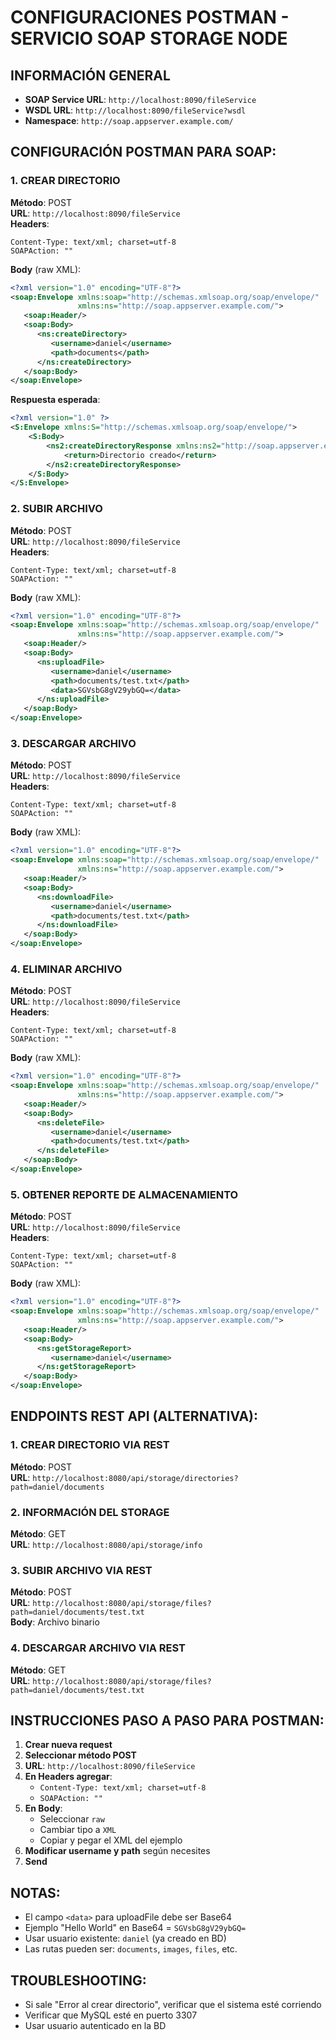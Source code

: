 # CONFIGURACIONES POSTMAN - SERVICIO SOAP STORAGE NODE

## INFORMACIÓN GENERAL
- **SOAP Service URL**: `http://localhost:8090/fileService`
- **WSDL URL**: `http://localhost:8090/fileService?wsdl`
- **Namespace**: `http://soap.appserver.example.com/`

## CONFIGURACIÓN POSTMAN PARA SOAP:

### 1. CREAR DIRECTORIO
**Método**: POST  
**URL**: `http://localhost:8090/fileService`  
**Headers**:
```
Content-Type: text/xml; charset=utf-8
SOAPAction: ""
```

**Body** (raw XML):
```xml
<?xml version="1.0" encoding="UTF-8"?>
<soap:Envelope xmlns:soap="http://schemas.xmlsoap.org/soap/envelope/" 
               xmlns:ns="http://soap.appserver.example.com/">
   <soap:Header/>
   <soap:Body>
      <ns:createDirectory>
         <username>daniel</username>
         <path>documents</path>
      </ns:createDirectory>
   </soap:Body>
</soap:Envelope>
```

**Respuesta esperada**:
```xml
<?xml version="1.0" ?>
<S:Envelope xmlns:S="http://schemas.xmlsoap.org/soap/envelope/">
    <S:Body>
        <ns2:createDirectoryResponse xmlns:ns2="http://soap.appserver.example.com/">
            <return>Directorio creado</return>
        </ns2:createDirectoryResponse>
    </S:Body>
</S:Envelope>
```

### 2. SUBIR ARCHIVO
**Método**: POST  
**URL**: `http://localhost:8090/fileService`  
**Headers**:
```
Content-Type: text/xml; charset=utf-8
SOAPAction: ""
```

**Body** (raw XML):
```xml
<?xml version="1.0" encoding="UTF-8"?>
<soap:Envelope xmlns:soap="http://schemas.xmlsoap.org/soap/envelope/" 
               xmlns:ns="http://soap.appserver.example.com/">
   <soap:Header/>
   <soap:Body>
      <ns:uploadFile>
         <username>daniel</username>
         <path>documents/test.txt</path>
         <data>SGVsbG8gV29ybGQ=</data>
      </ns:uploadFile>
   </soap:Body>
</soap:Envelope>
```

### 3. DESCARGAR ARCHIVO
**Método**: POST  
**URL**: `http://localhost:8090/fileService`  
**Headers**:
```
Content-Type: text/xml; charset=utf-8
SOAPAction: ""
```

**Body** (raw XML):
```xml
<?xml version="1.0" encoding="UTF-8"?>
<soap:Envelope xmlns:soap="http://schemas.xmlsoap.org/soap/envelope/" 
               xmlns:ns="http://soap.appserver.example.com/">
   <soap:Header/>
   <soap:Body>
      <ns:downloadFile>
         <username>daniel</username>
         <path>documents/test.txt</path>
      </ns:downloadFile>
   </soap:Body>
</soap:Envelope>
```

### 4. ELIMINAR ARCHIVO
**Método**: POST  
**URL**: `http://localhost:8090/fileService`  
**Headers**:
```
Content-Type: text/xml; charset=utf-8
SOAPAction: ""
```

**Body** (raw XML):
```xml
<?xml version="1.0" encoding="UTF-8"?>
<soap:Envelope xmlns:soap="http://schemas.xmlsoap.org/soap/envelope/" 
               xmlns:ns="http://soap.appserver.example.com/">
   <soap:Header/>
   <soap:Body>
      <ns:deleteFile>
         <username>daniel</username>
         <path>documents/test.txt</path>
      </ns:deleteFile>
   </soap:Body>
</soap:Envelope>
```

### 5. OBTENER REPORTE DE ALMACENAMIENTO
**Método**: POST  
**URL**: `http://localhost:8090/fileService`  
**Headers**:
```
Content-Type: text/xml; charset=utf-8
SOAPAction: ""
```

**Body** (raw XML):
```xml
<?xml version="1.0" encoding="UTF-8"?>
<soap:Envelope xmlns:soap="http://schemas.xmlsoap.org/soap/envelope/" 
               xmlns:ns="http://soap.appserver.example.com/">
   <soap:Header/>
   <soap:Body>
      <ns:getStorageReport>
         <username>daniel</username>
      </ns:getStorageReport>
   </soap:Body>
</soap:Envelope>
```

## ENDPOINTS REST API (ALTERNATIVA):

### 1. CREAR DIRECTORIO VIA REST
**Método**: POST  
**URL**: `http://localhost:8080/api/storage/directories?path=daniel/documents`

### 2. INFORMACIÓN DEL STORAGE
**Método**: GET  
**URL**: `http://localhost:8080/api/storage/info`

### 3. SUBIR ARCHIVO VIA REST
**Método**: POST  
**URL**: `http://localhost:8080/api/storage/files?path=daniel/documents/test.txt`  
**Body**: Archivo binario

### 4. DESCARGAR ARCHIVO VIA REST
**Método**: GET  
**URL**: `http://localhost:8080/api/storage/files?path=daniel/documents/test.txt`

## INSTRUCCIONES PASO A PASO PARA POSTMAN:

1. **Crear nueva request**
2. **Seleccionar método POST**
3. **URL**: `http://localhost:8090/fileService`
4. **En Headers agregar**:
   - `Content-Type: text/xml; charset=utf-8`
   - `SOAPAction: ""`
5. **En Body**:
   - Seleccionar `raw`
   - Cambiar tipo a `XML`
   - Copiar y pegar el XML del ejemplo
6. **Modificar username y path** según necesites
7. **Send**

## NOTAS:
- El campo `<data>` para uploadFile debe ser Base64
- Ejemplo "Hello World" en Base64 = `SGVsbG8gV29ybGQ=`
- Usar usuario existente: `daniel` (ya creado en BD)
- Las rutas pueden ser: `documents`, `images`, `files`, etc.

## TROUBLESHOOTING:
- Si sale "Error al crear directorio", verificar que el sistema esté corriendo
- Verificar que MySQL esté en puerto 3307
- Usar usuario autenticado en la BD
